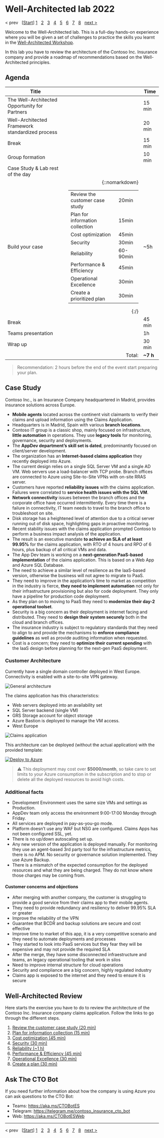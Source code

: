 # Well-Architected lab 2022


&lt; prev &nbsp; \[[Start][start]\] [1][1] &nbsp; [2][2] &nbsp; [3][3] &nbsp; [4][4] &nbsp; [5][5] &nbsp; [6][6] &nbsp; [7][7] &nbsp; [8][8] &nbsp; [next &gt;][next]

Welcome to the Well-Architected lab. This is a full-day hands-on experience
where you will be given a set of challenges to practice the skills you learnt
in the
[Well-Architected Workshop](https://github.com/microsoft/GPS-Well-Architected-Partner-Training/tree/main/1.%20Well-Architected%20Workshop).

In this lab you have to review the architecture of the Contoso Inc. Insurance
company and provide a roadmap of recommendations based on the Well-Architected
principles.

## Agenda

Title | | Time
---|-:|---
The Well-Architected Opportunity for Partners || 15 min
Well-Architected Framework standardized process || 20 min
Break || 15 min
Group formation || 10 min
Case Study & Lab rest of the day |
Build your case |{::nomarkdown}<table><tr><td>Review the customer case study</td><td>20min</td></tr><tr><td> Plan for information collection</td><td>15min</td></tr><tr><td> Cost optimization</td><td>45min</td></tr><tr><td> Security</td><td>30min</td></tr><tr><td> Reliability</td><td>60-90min</td></tr><tr><td> Performance & Efficiency</td><td>45min</td></tr><tr><td> Operational Excellence</td><td>30min</td></tr><tr><td> Create a prioritized plan</td><td>30min</td></tr></table>{:/}| ~5h
Break || 45 min
Teams presentation || 1h
Wrap up || 30 min
&nbsp;| Total: | **~7 h**

> Recommendation: 2 hours before the end of the event start preparing your plan.

## Case Study

Contoso Inc., is an Insurance Company headquartered in Madrid, provides
insurance solutions across Europe.

* **Mobile agents** located across the continent visit claimants to verify their
claims and upload information using the Claims Application.
* Headquarters is in Madrid, Spain with various **branch locations**.
* Contoso IT group is a classic shop, mainly focused on infrastructure, **little
automation** in operations.
They use **legacy tools** for monitoring, governance, security and deployments.
* The **AppDev department’s skill set is dated**, predominantly focused on
client/server development.
* The organization has an **Internet-based claims application** they recently
deployed into Azure.
* The current design relies on a single SQL Server VM and a single AD VM. Web
servers use a load-balancer with TCP probe.
Branch offices are connected to Azure using Site-to-Site VPNs with on-site RRAS
server.
* Customers have reported **reliability issues** with the claims application.
Failures were correlated to **service health issues with the SQL VM**.
* **Network connectivity** issues between the branch offices and the corporate
office have occurred intermittently. Every time there is a failure in
connectivity, IT team needs to travel to the branch office to troubleshoot on
site.
* Disk storage has a heightened level of attention due to a critical server
running out of disk space, highlighting gaps in proactive monitoring.
* Recent stability issues with the claims application prompted Contoso to
perform a business impact analysis of the application.
* The result is an executive mandate **to achieve an SLA of at least 99.95%**
for the claims application, with RTO of 4 hours and RPO of 6 hours, plus backup
of all critical VMs and data.
* The App Dev team is working on a **next-generation PaaS-based implementation**
of the claims application. This is based on a Web App and Azure SQL Database.
* The need to achieve a similar level of resilience as the IaaS-based version,
otherwise the business will not agree to migrate to PaaS.
* They need to improve in the application’s time to market as competition in the
industry is fierce, **they need to implement automation** not only for their
infrastructure provisioning but also for code deployment. They only have a
pipeline for production code deployment.
* As they plan on to moving to PaaS they need to **modernize their day-2
operational toolset**.
* Security is a big concern as their deployment is internet facing and
distributed. They need to **design their system securely** both in the cloud and
branch offices.
* The insurance industry is subject to regulatory standards that they need to
align to and provide the mechanisms to **enforce compliance guidelines** as well
as provide auditing information when requested.
* Cost is a concern; they need to **optimize their current spending** with the
IaaS design before planning for the next-gen PaaS deployment.

### Customer Architecture

Currently have a single domain controller deployed in West Europe. Connectivity
is enabled with a site-to-site VPN gateway.

![General architecture](support%20materials/arch1.png "There are two VPN tunnels to connect to Azure, one with headquarters and another one with the Branch office  ")

The claims application has this characteristics:

* Web servers deployed into an availability set
* SQL Server backend
(single VM)
* GRS Storage account for object storage
* Azure Bastion is deployed to manage the VM access.
* West Europe

![Claims application](support%20materials/arch2.png "The claims application is deployed in West Europe, with a single VM running a single SQL Server. ")

This architecture can be deployed (without the actual application) with the
provided template:

[![Deploy to Azure](https://raw.githubusercontent.com/Azure/azure-quickstart-templates/master/1-CONTRIBUTION-GUIDE/images/deploytoazure.svg?sanitize=true)](https://portal.azure.com/#create/Microsoft.Template/uri/https%3A%2F%2Fraw.githubusercontent.com%2Fmicrosoft%2FGPS-Well-Architected-Partner-Training%2Fmain%2F2.%2520Well-Architected%25201%2520day%2520lab%2Fazuredeploy.json)

> ⚠️ This deployment may cost over **$5000/month**,
so take care to set limits to your Azure consumption in the subscription
and to stop or delete all the deployed resources to avoid high costs.

### Additional facts

* Development Environment uses the same size VMs and settings as Production.
* AppDev team only access the environment 9:00-17:00 Monday through Friday.
* All services are deployed in pay-as-you-go mode.
* Platform doesn’t use any WAF but NSG are configured. Claims Apps has not been
configured SSL, yet.
* There is no up/down autoscaling set up.
* Any new version of the application is deployed manually. For monitoring they
use an agent-based 3rd party tool for the infrastructure metrics, there is no
APM. No security or governance solution implemented. They use Azure Backup.
* There is a mismatch of the expected consumption for the deployed resources and
what they are being charged. They do not know where those charges may be coming
from.

#### Customer concerns and objections

* After merging with another company, the customer is struggling to provide a good service from their claims app to their mobile agents.
* They need to provide redundancy and resiliency to deliver 99.95% SLA or greater
* Improve the reliability of the VPN
* Guarantee that BCDR and backup solutions are secure and cost effective
* Improve time to market of this app, it is a very competitive scenario and they need to automate deployments and processes
* They started to look into PaaS services but they fear they will be expensive and may not provide the required SLA
* After the merge, they have some disconnected infraestructure and teams, an legacy operational tooling that work in silos
* Need to improve internal structure for cloud operations
* Security and compliance are a big concern, highly regulated industry
* Claims app is exposed to the internet and they need to ensure it is secure

## Well-Architected Review

Here starts the exercise you have to do to review the architecture of the
Contoso Inc. Insurance company claims application. Follow the links to go
through the different steps.

1. [Review the customer case study (20 min)](challenges/01.CustomerCase.md)
1. [Plan for information collection (15 min)](challenges/02.PlanCollection.md)
1. [Cost optimization (45 min)](challenges/03.CostOptimization.md)
1. [Security (30 min)](challenges/04.Security.md)
1. [Reliability (~1 h)](challenges/05.Reliability.md)
1. [Performance & Efficiency (45 min)](challenges/06.Performance.md)
1. [Operational Excellence (30 min)](challenges/07.Operations.md)
1. [Create a plan (30 min)](challenges/08.CreatePlan.md)

## Ask The CTO Bot

If you need further information about how the company is using Azure you can ask
questions to the CTO Bot:

* Teams: <https://aka.ms/CTOBotES>
* Telegram: <https://telegram.me/contoso_insurance_cto_bot>
* Web: <https://aka.ms/CTOBotESWeb>


---

&lt; prev &nbsp; \[[Start][start]\] [1][1] &nbsp; [2][2] &nbsp; [3][3] &nbsp; [4][4] &nbsp; [5][5] &nbsp; [6][6] &nbsp; [7][7] &nbsp; [8][8] &nbsp; [next &gt;][next]

[next]: challenges/01.CustomerCase.md

[start]: README.md
[1]: challenges/01.CustomerCase.md
[2]: challenges/02.PlanCollection.md
[3]: challenges/03.CostOptimization.md
[4]: challenges/04.Security.md
[5]: challenges/05.Reliability.md
[6]: challenges/06.Performance.md
[7]: challenges/07.Operations.md
[8]: challenges/08.CreatePlan.md
